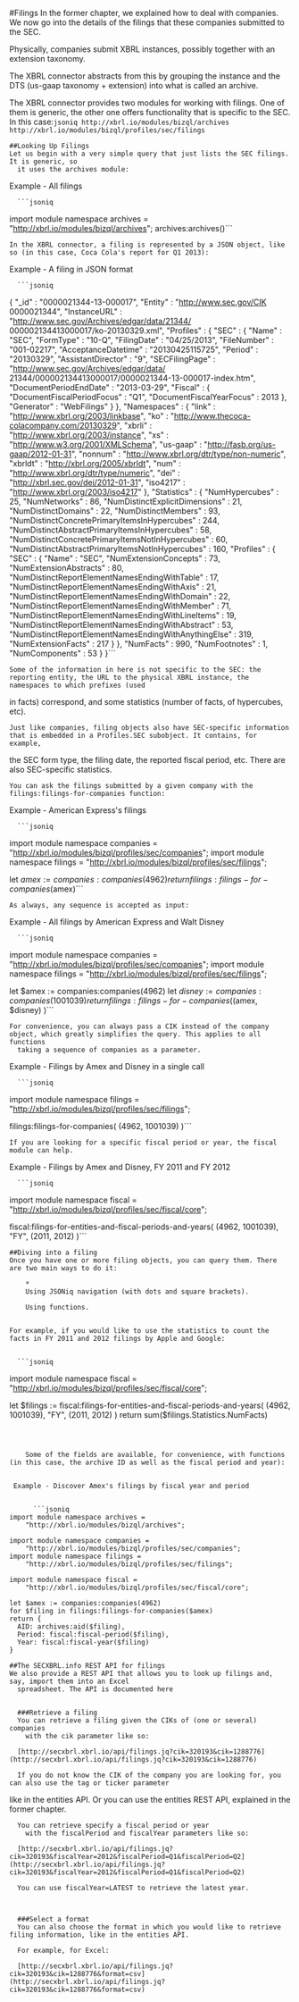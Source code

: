 
  #Filings
  In the former chapter, we explained how to deal with companies. We now go into the details of the filings that these companies submitted to the SEC.

  Physically, companies submit XBRL instances, possibly together with an extension taxonomy.

  The XBRL connector abstracts from this by grouping the instance and the DTS (us-gaap taxonomy + extension) into what is called an archive.

  The XBRL connector provides two modules for working with filings. One of them is generic, the other one
    offers functionality that is specific to the SEC. In this
    case:```jsoniq
http://xbrl.io/modules/bizql/archives
http://xbrl.io/modules/bizql/profiles/sec/filings```




  
    ##Looking Up Filings
    Let us begin with a very simple query that just lists the SEC filings. It is generic, so
      it uses the archives module:

    
 Example - All filings

      
      ```jsoniq
import module namespace archives =
    "http://xbrl.io/modules/bizql/archives";
archives:archives()```

    
    In the XBRL connector, a filing is represented by a JSON object, like so (in this case, Coca Cola's report for Q1 2013):

    
 Example - A filing in JSON format

      
      ```jsoniq
{
  "_id" : "0000021344-13-000017", 
  "Entity" : "http://www.sec.gov/CIK 0000021344", 
  "InstanceURL" : "http://www.sec.gov/Archives/edgar/data/21344/
000002134413000017/ko-20130329.xml", 
  "Profiles" : {
    "SEC" : {
      "Name" : "SEC", 
      "FormType" : "10-Q", 
      "FilingDate" : "04/25/2013", 
      "FileNumber" : "001-02217", 
      "AcceptanceDatetime" : "20130425115725", 
      "Period" : "20130329", 
      "AssistantDirector" : "9", 
      "SECFilingPage" : "http://www.sec.gov/Archives/edgar/data/
21344/000002134413000017/0000021344-13-000017-index.htm", 
      "DocumentPeriodEndDate" : "2013-03-29", 
      "Fiscal" : {
        "DocumentFiscalPeriodFocus" : "Q1", 
        "DocumentFiscalYearFocus" : 2013
      }, 
      "Generator" : "WebFilings"
    }
  }, 
  "Namespaces" : {
    "link" : "http://www.xbrl.org/2003/linkbase", 
    "ko" : "http://www.thecoca-colacompany.com/20130329", 
    "xbrli" : "http://www.xbrl.org/2003/instance", 
    "xs" : "http://www.w3.org/2001/XMLSchema", 
    "us-gaap" : "http://fasb.org/us-gaap/2012-01-31", 
    "nonnum" : "http://www.xbrl.org/dtr/type/non-numeric", 
    "xbrldt" : "http://xbrl.org/2005/xbrldt", 
    "num" : "http://www.xbrl.org/dtr/type/numeric", 
    "dei" : "http://xbrl.sec.gov/dei/2012-01-31", 
    "iso4217" : "http://www.xbrl.org/2003/iso4217"
  }, 
  "Statistics" : {
    "NumHypercubes" : 25, 
    "NumNetworks" : 86, 
    "NumDistinctExplicitDimensions" : 21, 
    "NumDistinctDomains" : 22, 
    "NumDistinctMembers" : 93, 
    "NumDistinctConcretePrimaryItemsInHypercubes" : 244, 
    "NumDistinctAbstractPrimaryItemsInHypercubes" : 58, 
    "NumDistinctConcretePrimaryItemsNotInHypercubes" : 60, 
    "NumDistinctAbstractPrimaryItemsNotInHypercubes" : 160, 
    "Profiles" : {
      "SEC" : {
        "Name" : "SEC", 
        "NumExtensionConcepts" : 73, 
        "NumExtensionAbstracts" : 80, 
        "NumDistinctReportElementNamesEndingWithTable" : 17, 
        "NumDistinctReportElementNamesEndingWithAxis" : 21, 
        "NumDistinctReportElementNamesEndingWithDomain" : 22, 
        "NumDistinctReportElementNamesEndingWithMember" : 71, 
        "NumDistinctReportElementNamesEndingWithLineItems" : 19, 
        "NumDistinctReportElementNamesEndingWithAbstract" : 53, 
        "NumDistinctReportElementNamesEndingWithAnythingElse" : 
319, 
        "NumExtensionFacts" : 217
      }
    }, 
    "NumFacts" : 990, 
    "NumFootnotes" : 1, 
    "NumComponents" : 53
  }
}```

    
    Some of the information in here is not specific to the SEC: the reporting entity, the URL to the physical XBRL instance, the namespaces to which prefixes (used
in facts) correspond, and some statistics (number of facts, of hypercubes, etc).

    Just like companies, filing objects also have SEC-specific information that is embedded in a Profiles.SEC subobject. It contains, for example,
the SEC form type, the filing date, the reported fiscal period, etc. There are also SEC-specific statistics.

    You can ask the filings submitted by a given company with the filings:filings-for-companies function:

    
 Example - American Express's filings

      
      ```jsoniq
import module namespace companies =
    "http://xbrl.io/modules/bizql/profiles/sec/companies";
import module namespace filings =
    "http://xbrl.io/modules/bizql/profiles/sec/filings";

let $amex := companies:companies(4962)
return filings:filings-for-companies($amex)```

    
    As always, any sequence is accepted as input:

    
 Example - All filings by American Express and Walt Disney

    
      ```jsoniq
import module namespace companies =
    "http://xbrl.io/modules/bizql/profiles/sec/companies";
import module namespace filings =
    "http://xbrl.io/modules/bizql/profiles/sec/filings";

let $amex := companies:companies(4962)
let $disney := companies:companies(1001039)
return filings:filings-for-companies( ($amex, $disney) )```

    
    For convenience, you can always pass a CIK instead of the company object, which greatly simplifies the query. This applies to all functions
      taking a sequence of companies as a parameter.

    
 Example - Filings by Amex and Disney in a single call

      
      ```jsoniq
import module namespace filings =
    "http://xbrl.io/modules/bizql/profiles/sec/filings";

filings:filings-for-companies( (4962, 1001039) )```

    
    If you are looking for a specific fiscal period or year, the fiscal module can help.

    
 Example - Filings by Amex and Disney, FY 2011 and FY 2012

      
      ```jsoniq
import module namespace fiscal =
    "http://xbrl.io/modules/bizql/profiles/sec/fiscal/core";

fiscal:filings-for-entities-and-fiscal-periods-and-years(
    (4962, 1001039),
    "FY",
    (2011, 2012)
)```

    
  


  
    ##Diving into a filing
    Once you have one or more filing objects, you can query them. There are two main ways to do it:

        *
        Using JSONiq navigation (with dots and square brackets).

        Using functions.

      
    For example, if you would like to use the statistics to count the facts in FY 2011 and 2012 filings by Apple and Google:

    
      ```jsoniq
import module namespace fiscal =
    "http://xbrl.io/modules/bizql/profiles/sec/fiscal/core";

let $filings :=
  fiscal:filings-for-entities-and-fiscal-periods-and-years(
      (4962, 1001039),
      "FY",
      (2011, 2012) )
return sum($filings.Statistics.NumFacts)
```

    

    Some of the fields are available, for convenience, with functions (in this case, the archive ID as well as the fiscal period and year):

    
 Example - Discover Amex's filings by fiscal year and period

      
      ```jsoniq
import module namespace archives =
    "http://xbrl.io/modules/bizql/archives";

import module namespace companies =
    "http://xbrl.io/modules/bizql/profiles/sec/companies";
import module namespace filings =
    "http://xbrl.io/modules/bizql/profiles/sec/filings";

import module namespace fiscal =
    "http://xbrl.io/modules/bizql/profiles/sec/fiscal/core";

let $amex := companies:companies(4962)
for $filing in filings:filings-for-companies($amex)
return {
  AID: archives:aid($filing),
  Period: fiscal:fiscal-period($filing),
  Year: fiscal:fiscal-year($filing)
}
```

    
  


  
    ##The SECXBRL.info REST API for filings
    We also provide a REST API that allows you to look up filings and, say, import them into an Excel
      spreadsheet. The API is documented here

    
      ###Retrieve a filing
      You can retrieve a filing given the CIKs of (one or several) companies
        with the cik parameter like so:

      [http://secxbrl.xbrl.io/api/filings.jq?cik=320193&cik=1288776](http://secxbrl.xbrl.io/api/filings.jq?cik=320193&cik=1288776)

      If you do not know the CIK of the company you are looking for, you can also use the tag or ticker parameter
like in the entities API. Or you can use the entities REST API, explained in the former chapter.

      You can retrieve specify a fiscal period or year
        with the fiscalPeriod and fiscalYear parameters like so:

      [http://secxbrl.xbrl.io/api/filings.jq?cik=320193&fiscalYear=2012&fiscalPeriod=Q1&fiscalPeriod=Q2](http://secxbrl.xbrl.io/api/filings.jq?cik=320193&fiscalYear=2012&fiscalPeriod=Q1&fiscalPeriod=Q2)

      You can use fiscalYear=LATEST to retrieve the latest year.

    
    
      ###Select a format
      You can also choose the format in which you would like to retrieve filing information, like in the entities API.

      For example, for Excel:

      [http://secxbrl.xbrl.io/api/filings.jq?cik=320193&cik=1288776&format=csv](http://secxbrl.xbrl.io/api/filings.jq?cik=320193&cik=1288776&format=csv)

    
  
